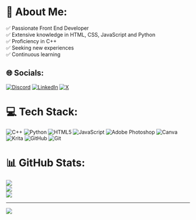 # 💫 About Me:
✅ Passionate Front End Developer<br>✅ Extensive knowledge in HTML, CSS, JavaScript and Python <br>✅ Proficiency in C++<br>✅ Seeking new experiences<br>✅ Continuous learning


## 🌐 Socials:
[![Discord](https://img.shields.io/badge/Discord-%237289DA.svg?logo=discord&logoColor=white)](https://discord.gg/Thez#3627) [![LinkedIn](https://img.shields.io/badge/LinkedIn-%230077B5.svg?logo=linkedin&logoColor=white)](https://linkedin.com/in/thiagogbu) [![X](https://img.shields.io/badge/X-black.svg?logo=X&logoColor=white)](https://x.com/@ThiagoGbu) 

# 💻 Tech Stack:
![C++](https://img.shields.io/badge/c++-%2300599C.svg?style=for-the-badge&logo=c%2B%2B&logoColor=white) ![Python](https://img.shields.io/badge/python-3670A0?style=for-the-badge&logo=python&logoColor=ffdd54) ![HTML5](https://img.shields.io/badge/html5-%23E34F26.svg?style=for-the-badge&logo=html5&logoColor=white) ![JavaScript](https://img.shields.io/badge/javascript-%23323330.svg?style=for-the-badge&logo=javascript&logoColor=%23F7DF1E) ![Adobe Photoshop](https://img.shields.io/badge/adobe%20photoshop-%2331A8FF.svg?style=for-the-badge&logo=adobe%20photoshop&logoColor=white) ![Canva](https://img.shields.io/badge/Canva-%2300C4CC.svg?style=for-the-badge&logo=Canva&logoColor=white) ![Krita](https://img.shields.io/badge/Krita-203759?style=for-the-badge&logo=krita&logoColor=EEF37B) ![GitHub](https://img.shields.io/badge/github-%23121011.svg?style=for-the-badge&logo=github&logoColor=white) ![Git](https://img.shields.io/badge/git-%23F05033.svg?style=for-the-badge&logo=git&logoColor=white)
# 📊 GitHub Stats:
![](https://github-readme-stats.vercel.app/api?username=ThiagoGBU&theme=dark&hide_border=false&include_all_commits=false&count_private=false)<br/>
![](https://github-readme-streak-stats.herokuapp.com/?user=ThiagoGBU&theme=dark&hide_border=false)<br/>
![](https://github-readme-stats.vercel.app/api/top-langs/?username=ThiagoGBU&theme=dark&hide_border=false&include_all_commits=false&count_private=false&layout=compact)

---
[![](https://visitcount.itsvg.in/api?id=ThiagoGBU&icon=0&color=0)](https://visitcount.itsvg.in)

<!-- Proudly created with GPRM ( https://gprm.itsvg.in ) -->
